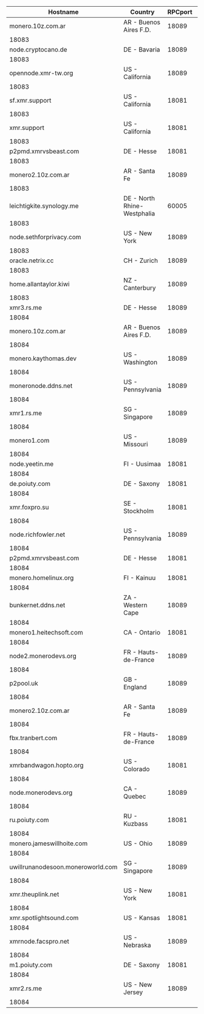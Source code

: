 Hostname | Country | RPCport | P2Pport
--- | --- | --- | ---
monero.10z.com.ar | AR - Buenos Aires F.D. | 18089
 | 18083
node.cryptocano.de | DE - Bavaria | 18089
 | 18083
opennode.xmr-tw.org | US - California | 18089
 | 18083
sf.xmr.support | US - California | 18081
 | 18083
xmr.support | US - California | 18081
 | 18083
p2pmd.xmrvsbeast.com | DE - Hesse | 18081
 | 18083
monero2.10z.com.ar | AR - Santa Fe | 18089
 | 18083
leichtigkite.synology.me | DE - North Rhine-Westphalia | 60005
 | 18083
node.sethforprivacy.com | US - New York | 18089
 | 18083
oracle.netrix.cc | CH - Zurich | 18089
 | 18083
home.allantaylor.kiwi | NZ - Canterbury | 18089
 | 18083
xmr3.rs.me | DE - Hesse | 18089
 | 18084
monero.10z.com.ar | AR - Buenos Aires F.D. | 18089
 | 18084
monero.kaythomas.dev | US - Washington | 18089
 | 18084
moneronode.ddns.net | US - Pennsylvania | 18089
 | 18084
xmr1.rs.me | SG - Singapore | 18089
 | 18084
monero1.com | US - Missouri | 18089
 | 18084
node.yeetin.me | FI - Uusimaa | 18081
 | 18084
de.poiuty.com | DE - Saxony | 18081
 | 18084
xmr.foxpro.su | SE - Stockholm | 18081
 | 18084
node.richfowler.net | US - Pennsylvania | 18089
 | 18084
p2pmd.xmrvsbeast.com | DE - Hesse | 18081
 | 18084
monero.homelinux.org | FI - Kainuu | 18081
 | 18084
bunkernet.ddns.net | ZA - Western Cape | 18089
 | 18084
monero1.heitechsoft.com | CA - Ontario | 18081
 | 18084
node2.monerodevs.org | FR - Hauts-de-France | 18089
 | 18084
p2pool.uk | GB - England | 18089
 | 18084
monero2.10z.com.ar | AR - Santa Fe | 18089
 | 18084
fbx.tranbert.com | FR - Hauts-de-France | 18089
 | 18084
xmrbandwagon.hopto.org | US - Colorado | 18081
 | 18084
node.monerodevs.org | CA - Quebec | 18089
 | 18084
ru.poiuty.com | RU - Kuzbass | 18081
 | 18084
monero.jameswillhoite.com | US - Ohio | 18089
 | 18084
uwillrunanodesoon.moneroworld.com | SG - Singapore | 18089
 | 18084
xmr.theuplink.net | US - New York | 18081
 | 18084
xmr.spotlightsound.com | US - Kansas | 18081
 | 18084
xmrnode.facspro.net | US - Nebraska | 18089
 | 18084
m1.poiuty.com | DE - Saxony | 18081
 | 18084
xmr2.rs.me | US - New Jersey | 18089
 | 18084
